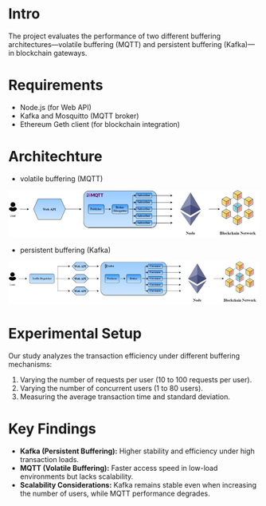 # Intro
The project evaluates the performance of two different buffering architectures—volatile buffering (MQTT) and persistent buffering (Kafka)—in blockchain gateways.

# Requirements
* Node.js (for Web API)
* Kafka and Mosquitto (MQTT broker)
* Ethereum Geth client (for blockchain integration)

# Architechture
* volatile buffering (MQTT)

![Transaction Efficiency Comparison](experimental_result/MQTT架構.jpg)

* persistent buffering (Kafka)

![Transaction Efficiency Comparison](experimental_result/Kafka架構.jpg)

# Experimental Setup
Our study analyzes the transaction efficiency under different buffering mechanisms:

1. Varying the number of requests per user (10 to 100 requests per user).
2. Varying the number of concurrent users (1 to 80 users).
3. Measuring the average transaction time and standard deviation.

# Key Findings
* **Kafka (Persistent Buffering):** Higher stability and efficiency under high transaction loads.
* **MQTT (Volatile Buffering):** Faster access speed in low-load environments but lacks scalability.
* **Scalability Considerations:** Kafka remains stable even when increasing the number of users, while MQTT performance degrades.
